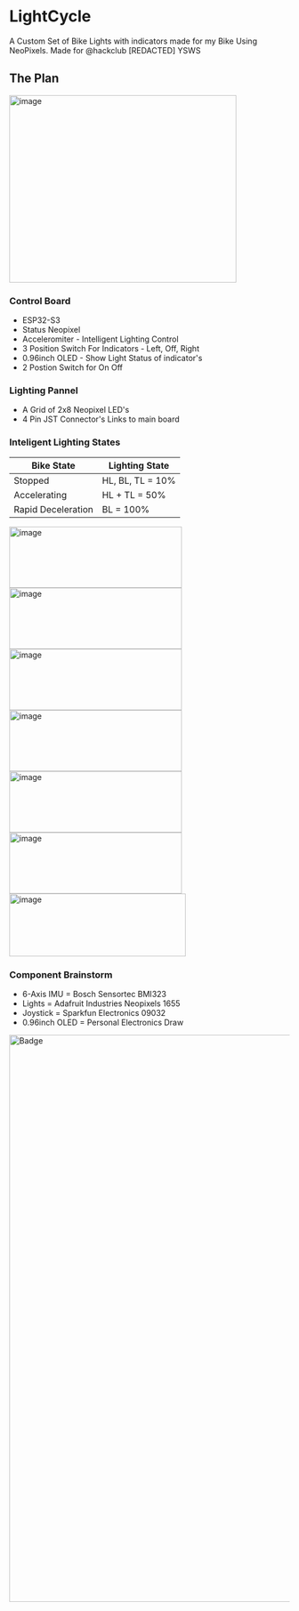 # LightCycle
A Custom Set of Bike Lights with indicators made for my Bike Using NeoPixels. Made for @hackclub [REDACTED] YSWS

## The Plan
<img width="408" height="337" alt="image" src="https://github.com/user-attachments/assets/f917f33b-219c-4a63-8752-51f60726bbfa" />


### Control Board
 - ESP32-S3
 - Status Neopixel
 - Acceleromiter - Intelligent Lighting Control
 - 3 Position Switch For Indicators - Left, Off, Right
 - 0.96inch OLED - Show Light Status of indicator's
 - 2 Postion Switch for On Off

 ### Lighting Pannel

  - A Grid of 2x8 Neopixel LED's
  - 4 Pin JST Connector's Links to main board

### Inteligent Lighting States

| Bike State | Lighting State |
|------------|----------------|
| Stopped    | HL, BL, TL = 10%  |
| Accelerating | HL + TL = 50%  |
| Rapid Deceleration | BL = 100% |

<img width="310" height="110" alt="image" src="https://github.com/user-attachments/assets/c9ca6724-4439-4f4a-95f9-c8dbb25d60a2" />
<img width="310" height="110" alt="image" src="https://github.com/user-attachments/assets/974ed5ae-31cc-4ec1-b5f9-1fa82b22880e" />
<img width="310" height="110" alt="image" src="https://github.com/user-attachments/assets/cf7759dc-53f0-4ed7-81d6-834f91d26e03" />
<img width="310" height="110" alt="image" src="https://github.com/user-attachments/assets/c8733d0f-1dfd-4455-9cda-e051e790c398" />
<img width="310" height="110" alt="image" src="https://github.com/user-attachments/assets/17e70f3d-e9e6-4afe-ae46-c6ca59bf2827" />
<img width="310" height="110" alt="image" src="https://github.com/user-attachments/assets/a57a8841-e4e0-4129-b967-7c229de3d847" />
<img width="317" height="113" alt="image" src="https://github.com/user-attachments/assets/dd7c75cd-8aa6-4283-85db-353d0aae74ee" />

### Component Brainstorm 
 -  6-Axis IMU = Bosch Sensortec BMI323
 -  Lights = Adafruit Industries Neopixels 1655
 -  Joystick = Sparkfun Electronics 09032
 -  0.96inch OLED = Personal Electronics Draw







<img width="2000" height="1020" alt="Badge" src="https://github.com/user-attachments/assets/6dd5f2bd-8309-466f-af9c-b98fabe8da96" />
